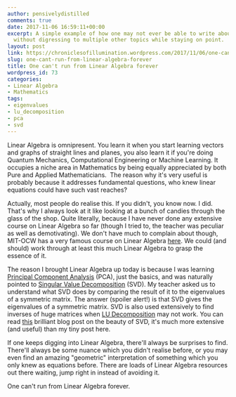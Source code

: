 ```yaml
---
author: pensivelydistilled
comments: true
date: 2017-11-06 16:59:11+00:00
excerpt: A simple example of how one may not ever be able to write about linear algebra
  without digressing to multiple other topics while staying on point.
layout: post
link: https://chroniclesofillumination.wordpress.com/2017/11/06/one-cant-run-from-linear-algebra-forever/
slug: one-cant-run-from-linear-algebra-forever
title: One can't run from Linear Algebra forever
wordpress_id: 73
categories:
- Linear Algebra
- Mathematics
tags:
- eigenvalues
- lu_decomposition
- pca
- svd
---
```


Linear Algebra is omnipresent. You learn it when you start learning vectors and graphs of straight lines and planes, you also learn it if you're doing Quantum Mechanics, Computational Engineering or Machine Learning. It occupies a niche area in Mathematics by being equally appreciated by both Pure and Applied Mathematicians.  The reason why it's very useful is probably because it addresses fundamental questions, who knew linear equations could have such vast reaches?

Actually, most people do realise this. If you didn't, you know now. I did. That's why I always look at it like looking at a bunch of candies through the glass of the shop. Quite literally, because I have never done any extensive course on Linear Algebra so far (though I tried to, the teacher was peculiar as well as demotivating). We don't have much to complain about though, MIT-OCW has a very famous course on Linear Algebra [here](https://ocw.mit.edu/courses/mathematics/18-06-linear-algebra-spring-2010/). We could (and should) work through at least this much Linear Algebra to grasp the essence of it.

The reason I brought Linear Algebra up today is because I was learning [Principal Component Analysis](https://en.wikipedia.org/wiki/Principal_component_analysis) (PCA), just the basics, and was naturally pointed to [Singular Value Decomposition](https://en.wikipedia.org/wiki/Singular-value_decomposition) (SVD). My teacher asked us to understand what SVD does by comparing the result of it to the eigenvalues of a symmetric matrix. The answer (spoiler alert!) is that SVD gives the eigenvalues of a symmetric matrix. SVD is also used extensively to find inverses of huge matrices when [LU Decomposition](https://en.wikipedia.org/wiki/LU_decomposition) may not work. You can read [this](http://www.gibiansky.com/blog/mathematics/cool-linear-algebra-singular-value-decomposition/index.html) brilliant blog post on the beauty of SVD, it's much more extensive (and useful) than my tiny post here.

If one keeps digging into Linear Algebra, there'll always be surprises to find. There'll always be some nuance which you didn't realise before, or you may even find an amazing "geometric" interpretation of something which you only knew as equations before. There are loads of Linear Algebra resources out there waiting, jump right in instead of avoiding it.

One can't run from Linear Algebra forever.
